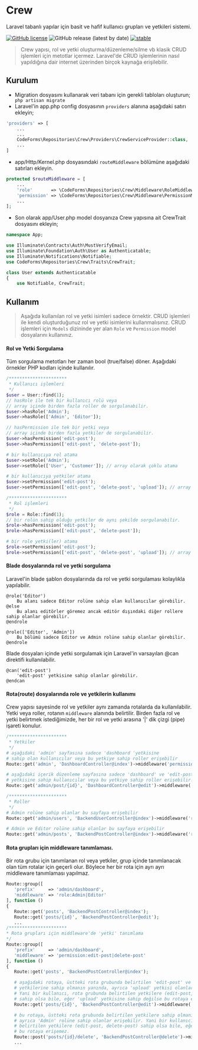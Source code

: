 # Crew
Laravel tabanlı yapılar için basit ve hafif kullanıcı grupları ve yetkileri sistemi.

[![GitHub license](https://img.shields.io/github/license/codeforms/Crew)](https://github.com/codeforms/Crew/blob/master/LICENSE)
![GitHub release (latest by date)](https://img.shields.io/github/v/release/codeforms/Crew)
[![stable](http://badges.github.io/stability-badges/dist/stable.svg)](https://github.com/codeforms/Crew/releases)

> Crew yapısı, rol ve yetki oluşturma/düzenleme/silme vb klasik CRUD işlemleri için metotlar içermez. Laravel'de CRUD işlemlerinin nasıl yapıldığına dair internet üzerinden birçok kaynağa erişilebilir.

## Kurulum
* Migration dosyasını kullanarak veri tabanı için gerekli tabloları oluşturun;
``` php artisan migrate```
* Laravel'in app.php config dosyasının ```providers``` alanına aşağıdaki satırı ekleyin;
```php
'providers' => [
	...
	...
	CodeForms\Repositories\Crew\Providers\CrewServiceProvider::class,
	...
]
```
* app/Http/Kernel.php dosyasındaki ```routeMiddleware``` bölümüne aşağıdaki satırları ekleyin.
```php
protected $routeMiddleware = [
	...
	'role'       => \CodeForms\Repositories\Crew\Middleware\RoleMiddleware::class,
	'permission' => \CodeForms\Repositories\Crew\Middleware\PermissionMiddleware::class,
	...
];
```
* Son olarak app/User.php model dosyanıza Crew yapısına ait CrewTrait dosyasını ekleyin;
```php
namespace App;

use Illuminate\Contracts\Auth\MustVerifyEmail;
use Illuminate\Foundation\Auth\User as Authenticatable;
use Illuminate\Notifications\Notifiable;
use CodeForms\Repositories\Crew\Traits\CrewTrait;

class User extends Authenticatable
{
    use Notifiable, CrewTrait;
```

## Kullanım
> Aşağıda kullanılan rol ve yetki isimleri sadece örnektir. CRUD işlemleri ile kendi oluşturduğunuz rol ve yetki isimlerini kullanmalısınız. CRUD işlemleri için ```Models``` dizininde yer alan ```Role``` ve ```Permission``` model dosyalarını kullanınız.

#### Rol ve Yetki Sorgulama
Tüm sorgulama metotları her zaman bool (true/false) döner. Aşağıdaki örnekler PHP kodları içinde kullanılır.
```php
/**********************
 * Kullanıcı işlemleri
 */
$user = User::find(1);
// hasRole ile tek bir kullanıcı rolü veya
// array içinde birden fazla roller de sorgulanabilir.
$user->hasRole('Admin');
$user->hasRole(['Admin', 'Editor']);

// hasPermission ile tek bir yetki veya 
// array içinde birden fazla yetkiler de sorgulanabilir.
$user->hasPermission('edit-post');
$user->hasPermission(['edit-post', 'delete-post']);

# bir kullanıcıya rol atama 
$user->setRole('Admin');
$user->setRole(['User', 'Customer']); // array olarak çoklu atama

# bir kullanıcıya yetkiler atama
$user->setPermission('edit-post');
$user->setPermission(['edit-post', 'delete-post', 'upload']); // array olarak çoklu atama

/**********************
 * Rol işlemleri
 */
$role = Role::find(1);
// bir rolün sahip olduğu yetkiler de aynı şekilde sorgulanabilir.
$role->hasPermission('edit-post');
$role->hasPermission(['edit-post', 'delete-post']);

# bir role yetki(ler) atama
$role->setPermission('edit-post');
$role->setPermission(['edit-post', 'delete-post', 'upload']); // array olarak çoklu atama
```
#### Blade dosyalarında rol ve yetki sorgulama
Laravel'in blade şablon dosyalarında da rol ve yetki sorgulaması kolaylıkla yapılabilir. 
```blade
@role('Editor')
	Bu alanı sadece Editor rolüne sahip olan kullanıcılar görebilir.
@else 
	Bu alanı editörler göremez ancak editör dışındaki diğer rollere sahip olanlar görebilir.
@endrole

@role(['Editor', 'Admin'])
	Bu bölümü sadece Editor ve Admin rolüne sahip olanlar görebilir.
@endrole
```
Blade dosyaları içinde yetki sorgulamak için Laravel'in varsayılan @can direktifi kullanılabilir.
```blade
@can('edit-post')
	'edit-post' yetkisine sahip olanlar görebilir.
@endcan
``` 

#### Rota(route) dosyalarında role ve yetkilerin kullanımı
Crew yapısı sayesinde rol ve yetkiler aynı zamanda rotalarda da kullanılabilir. Yetki veya roller, rotanın ```middleware``` alanında belirtilir. Birden fazla rol ve yetki belirtmek istediğimizde, her bir rol ve yetki arasına '\|' dik çizgi (pipe) işareti konulur.
```php
/**********************
 * Yetkiler
 */
# aşağıdaki 'admin' sayfasına sadece 'dashboard 'yetkisine
# sahip olan kullanıcılar veya bu yetkiye sahip roller erişebilir
Route::get('admin', 'DashboardController@index')->middleware('permission:dashboard');

# aşağıdaki içerik düzenleme sayfasına sadece 'dashboard' ve 'edit-post'
# yetkisine sahip kullanıcılar veya bu yetkiye sahip roller erişebilir.
Route::get('admin/post/{id}', 'DashboardController@edit')->middleware('permission:dashboard|edit-post');

/**********************
 * Roller
 */
# Admin rolüne sahip olanlar bu sayfaya erişebilir 
Route::get('admin/users', 'BackendUserController@index')->middleware('role:Admin');

# Admin ve Editor rolüne sahip olanlar bu sayfaya erişebilir
Route::get('admin/posts', 'BackendPostController@index')->middleware('role:Admin|Editor');
```
 #### Rota grupları için middleware tanımlaması.
 Bir rota grubu için tanımlanan rol veya yetkiler, grup içinde tanımlanacak olan tüm rotalar için geçerli olur. Böylece her bir rota için ayrı ayrı middleware tanımlaması yapılmaz.
 ```php
Route::group([
	'prefix'     => 'admin/dashboard',
	'middleware' => 'role:Admin|Editor'
], function () 
{
	Route::get('posts', 'BackendPostController@index');
	Route::get('posts/{id}', 'BackendPostController@edit');
	...
/**********************
 * Rota grupları için middleware'de 'yetki' tanımlama
 */
Route::group([
	'prefix'     => 'admin/dashboard',
	'middleware' => 'permission:edit-post|delete-post'
], function () 
{
	Route::get('posts', 'BackendPostController@index');

	# aşağıdaki rotaya, üstteki rota grubunda belirtilen 'edit-post' ve 'delete-post'
	# yetkilerine sahip olmanın yanında, ayrıca 'upload' yetkisi olanlar girebilir.
	# Yani bir kullanıcı, rota grubunda belirtilen yetkilere (edit-post, delete-post) 
	# sahip olsa bile, eğer 'upload' yetkisine sahip değilse bu rotaya erişemez.
	Route::get('posts/{id}', 'BackendPostController@edit')->middleware('permission:upload');

	# bu rotaya, üstteki rota grubunda belirtilen yetkilere sahip olmanın yanında, 
	# ayrıca 'Admin' rolüne sahip olanlar erişebilir. Yani bir kullanıcı, rota grubunda 
	# belirtilen yetkilere (edit-post, delete-post) sahip olsa bile, eğer Admin değilse 
	# bu rotaya erişemez.
	Route::post('posts/{id}/delete', 'BackendPostController@delete')->middleware('role:Admin');
	...
```